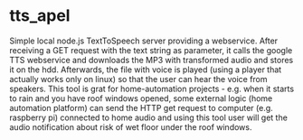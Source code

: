 # tts_apel
Simple local node.js TextToSpeech server providing a webservice. 
After receiving a GET request with the text string as parameter, it calls the google TTS webservice and downloads the MP3 with transformed audio and stores it on the hdd. Afterwards, the file with voice is played (using a player that actually works only on linux) so that the user can hear the voice from speakers. 
This tool is grat for home-automation projects - e.g. when it starts to rain and you have roof windows opened, some external logic (home automation platform) can send the HTTP get request to computer (e.g. raspberry pi) connected to home audio and using this tool user will get the audio notification about risk of wet floor under the roof windows.

